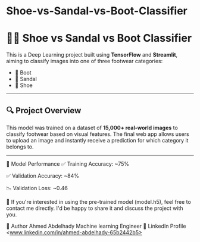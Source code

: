 # Shoe-vs-Sandal-vs-Boot-Classifier
# 🥿👢 Shoe vs Sandal vs Boot Classifier

This is a Deep Learning project built using **TensorFlow** and **Streamlit**, aiming to classify images into one of three footwear categories:
- 👢 Boot  
- 🥿 Sandal  
- 👟 Shoe  

---

## 🔍 Project Overview

This model was trained on a dataset of **15,000+ real-world images** to classify footwear based on visual features. The final web app allows users to upload an image and instantly receive a prediction for which category it belongs to.

---
🧠 Model Performance
✅ Training Accuracy: ~75%

✅ Validation Accuracy: ~84%

📉 Validation Loss: ~0.46

📩 If you're interested in using the pre-trained model (model.h5), feel free to contact me directly. I'd be happy to share it and discuss the project with you.

👤 Author
Ahmed Abdelhady
Machine learning Engineer
🔗 LinkedIn Profile <www.linkedin.com/in/ahmed-abdelhady-65b2442b5>


